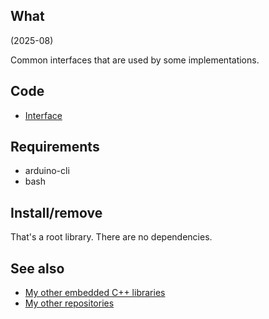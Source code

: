 ## What

(2025-08)

Common interfaces that are used by some implementations.


## Code

* [Interface][Interface]


## Requirements

  * arduino-cli
  * bash


## Install/remove

That's a root library. There are no dependencies.


## See also

* [My other embedded C++ libraries][Embedded]
* [My other repositories][Repos]

[Interface]: src/me_BaseInterfaces.h

[Embedded]: https://github.com/martin-eden/Embedded_Crafts/tree/master/Parts
[Repos]: https://github.com/martin-eden/contents
